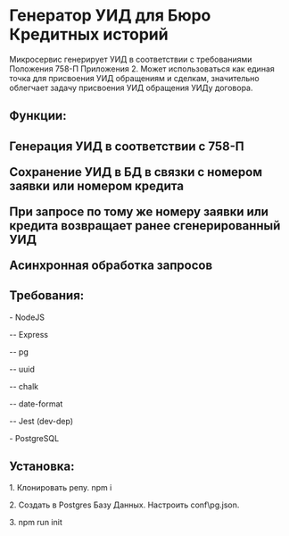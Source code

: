 <h1>Генератор УИД для Бюро Кредитных историй</h1>

Микросервис генерирует УИД в соответствии с требованиями Положения 758-П Приложения 2. Может использоваться как единая точка для присвоения УИД обращениям и сделкам, значительно облегчает задачу присвоения УИД обращения УИДу договора.

<h2>Функции:<h2>
<p>Генерация УИД в соответствии с 758-П</p>
<p>Сохранение УИД в БД в связки с номером заявки или номером кредита</p>
<p>При запросе по тому же номеру заявки или кредита возвращает ранее сгенерированный УИД</p>
<p>Асинхронная обработка запросов</p>

<h2>Требования:</h2>
<p>- NodeJS</p>
<p>-- Express</p>
<p>-- pg</p>
<p>-- uuid</p>
<p>-- chalk</p>
<p>-- date-format</p>
<p>-- Jest (dev-dep)</p>
<p>- PostgreSQL</p>

<h2>Установка:</h2>
<p>1. Клонировать репу. npm i</p>
<p>2. Создать в Postgres Базу Данных. Настроить conf\pg.json.</p>
<p>3. npm run init </p>
